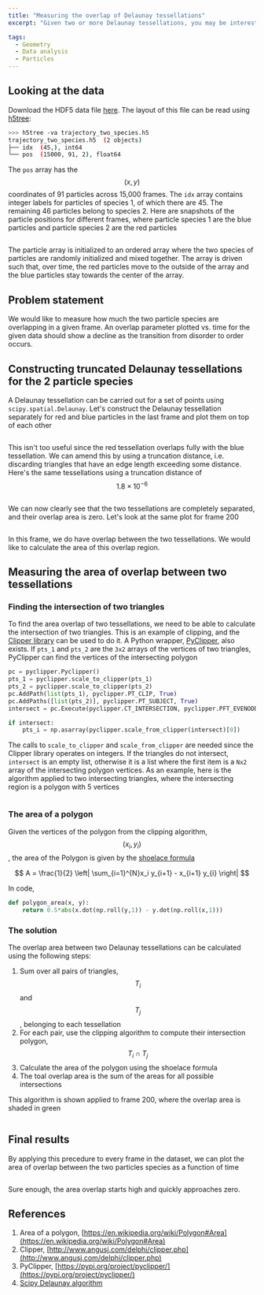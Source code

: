 ```yaml
---
title: "Measuring the overlap of Delaunay tessellations"
excerpt: "Given two or more Delaunay tessellations, you may be interested in measuring how much they overlap with one another"

tags:
  - Geometry
  - Data analysis
  - Particles
---
```


## Looking at the data
Download the HDF5 data file [here](https://jparker.nyc3.digitaloceanspaces.com/blog/delaunay_overlap/trajectory_two_species.h5).
The layout of this file can be read using [h5tree](https://github.com/johnaparker/h5tree):

```bash
>>> h5tree -va trajectory_two_species.h5
trajectory_two_species.h5  (2 objects)
├── idx  (45,), int64
└── pos  (15000, 91, 2), float64
```

The `pos` array has the $$(x,y)$$ coordinates of 91 particles across 15,000 frames.
The `idx` array contains integer labels for particles of species 1, of which there are 45.
The remaining 46 particles belong to species 2.
Here are snapshots of the particle positions for different frames, where particle species 1 are the blue particles and particle species 2 are the red particles

<figure style="width: 100%" class="align-center">
  <img src="/assets/img/posts/delaunay_overlap/snapshots_two_species.png" alt="">
</figure> 

The particle array is initialized to an ordered array where the two species of particles are randomly initialized and mixed together.
The array is driven such that, over time, the red particles move to the outside of the array and the blue particles stay towards the center of the array.

## Problem statement
We would like to measure how much the two particle species are overlapping in a given frame.
An overlap parameter plotted vs. time for the given data should show a decline as the transition from disorder to order occurs.

## Constructing truncated Delaunay tessellations for the 2 particle species
A Delaunay tessellation can be carried out for a set of points using `scipy.spatial.Delaunay`.
Let's construct the Delaunay tessellation separately for red and blue particles in the last frame and plot them on top of each other

<figure style="width: 350px; max-width: 100%" class="align-center">
  <img src="/assets/img/posts/delaunay_overlap/delaunay_no_truncate.svg" alt="">
</figure> 

This isn't too useful since the red tessellation overlaps fully with the blue tessellation.
We can amend this by using a truncation distance, i.e. discarding triangles that have an edge length exceeding some distance.
Here's the same tessellations using a truncation distance of $$1.8\times 10^{-6}$$ 

<figure style="width: 350px; max-width: 100%" class="align-center">
  <img src="/assets/img/posts/delaunay_overlap/delaunay_truncate.svg" alt="">
</figure> 

We can now clearly see that the two tessellations are completely separated, and their overlap area is zero.
Let's look at the same plot for frame 200

<figure style="width: 350px; max-width: 100%" class="align-center">
  <img src="/assets/img/posts/delaunay_overlap/delaunay_frame_200.svg" alt="">
</figure> 

In this frame, we do have overlap between the two tessellations.
We would like to calculate the area of this overlap region.

## Measuring the area of overlap between two tessellations

### Finding the intersection of two triangles
To find the area overlap of two tessellations, we need to be able to calculate the intersection of two triangles.
This is an example of clipping, and the [Clipper library](http://www.angusj.com/delphi/clipper.php) can be used to do it.
A Python wrapper, [PyClipper](https://pypi.org/project/pyclipper/), also exists.
If `pts_1` and `pts_2` are the `3x2` arrays of the vertices of two triangles, PyClipper can find the vertices of the intersecting polygon

```python
pc = pyclipper.Pyclipper()
pts_1 = pyclipper.scale_to_clipper(pts_1)
pts_2 = pyclipper.scale_to_clipper(pts_2)
pc.AddPath(list(pts_1), pyclipper.PT_CLIP, True)
pc.AddPaths([list(pts_2)], pyclipper.PT_SUBJECT, True)
intersect = pc.Execute(pyclipper.CT_INTERSECTION, pyclipper.PFT_EVENODD, pyclipper.PFT_EVENODD)

if intersect:
    pts_i = np.asarray(pyclipper.scale_from_clipper(intersect)[0])
```
The calls to `scale_to_clipper` and `scale_from_clipper` are needed since the Clipper library operates on integers.
If the triangles do not intersect, `intersect` is an empty list, otherwise it is a list where the first item is a `Nx2` array of the intersecting polygon vertices.
As an example, here is the algorithm applied to two intersecting triangles, where the intersecting region is a polygon with 5 vertices

<figure style="width: 400px; max-width: 100%" class="align-center">
  <img src="/assets/img/posts/delaunay_overlap/triangle_overlap.svg" alt="">
</figure> 

### The area of a polygon
Given the vertices of the polygon from the clipping algorithm, $$(x_i, y_i)$$, the area of the Polygon is given by the [shoelace formula](https://en.wikipedia.org/wiki/Polygon#Area)

$$
A = \frac{1}{2}  \left| \sum_{i=1}^{N}x_i y_{i+1} - x_{i+1} y_{i} \right|
$$

In code,

```python
def polygon_area(x, y):
    return 0.5*abs(x.dot(np.roll(y,1)) - y.dot(np.roll(x,1)))
```

### The solution
The overlap area between two Delaunay tessellations can be calculated using the following steps:
1. Sum over all pairs of triangles, $$T_i$$ and $$T_j$$, belonging to each tessellation
2. For each pair, use the clipping algorithm to compute their intersection polygon, $$T_i \cap T_j$$
3. Calculate the area of the polygon using the shoelace formula
4. The toal overlap area is the sum of the areas for all possible intersections

This algorithm is shown applied to frame 200, where the overlap area is shaded in green
<figure style="width: 350px; max-width: 100%" class="align-center">
  <img src="/assets/img/posts/delaunay_overlap/delaunay_overlap.svg" alt="">
</figure> 

## Final results
By applying this precedure to every frame in the dataset, we can plot the area of overlap between the two particles species as a function of time

<figure style="width: 400px; max-width: 100%" class="align-center">
  <img src="/assets/img/posts/delaunay_overlap/area_frame.svg" alt="">
</figure> 

Sure enough, the area overlap starts high and quickly approaches zero.

## References
1. Area of a polygon, [https://en.wikipedia.org/wiki/Polygon#Area](https://en.wikipedia.org/wiki/Polygon#Area)
2. Clipper, [http://www.angusj.com/delphi/clipper.php](http://www.angusj.com/delphi/clipper.php)
3. PyClipper, [https://pypi.org/project/pyclipper/](https://pypi.org/project/pyclipper/)
4. [Scipy Delaunay algorithm](https://docs.scipy.org/doc/scipy/reference/generated/scipy.spatial.Delaunay.html#scipy.spatial.Delaunay)
